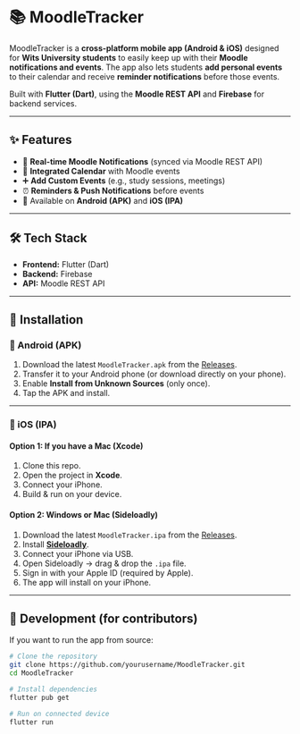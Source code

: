 # 📚 MoodleTracker  

MoodleTracker is a **cross-platform mobile app (Android & iOS)** designed for **Wits University students** to easily keep up with their **Moodle notifications and events**. The app also lets students **add personal events** to their calendar and receive **reminder notifications** before those events.  

Built with **Flutter (Dart)**, using the **Moodle REST API** and **Firebase** for backend services.  

---

## ✨ Features  
- 🔔 **Real-time Moodle Notifications** (synced via Moodle REST API)  
- 📅 **Integrated Calendar** with Moodle events  
- ➕ **Add Custom Events** (e.g., study sessions, meetings)  
- ⏰ **Reminders & Push Notifications** before events  
- 📲 Available on **Android (APK)** and **iOS (IPA)**  

---

## 🛠️ Tech Stack  
- **Frontend:** Flutter (Dart)  
- **Backend:** Firebase  
- **API:** Moodle REST API  

---

## 🚀 Installation  

### 📱 Android (APK)  
1. Download the latest `MoodleTracker.apk` from the [Releases](../../releases).  
2. Transfer it to your Android phone (or download directly on your phone).  
3. Enable **Install from Unknown Sources** (only once).  
4. Tap the APK and install.  

---

### 🍏 iOS (IPA)  

#### Option 1: If you have a Mac (Xcode)  
1. Clone this repo.  
2. Open the project in **Xcode**.  
3. Connect your iPhone.  
4. Build & run on your device.  

#### Option 2: Windows or Mac (Sideloadly)  
1. Download the latest `MoodleTracker.ipa` from the [Releases](../../releases).  
2. Install **[Sideloadly](https://sideloadly.io/)**.  
3. Connect your iPhone via USB.  
4. Open Sideloadly → drag & drop the `.ipa` file.  
5. Sign in with your Apple ID (required by Apple).  
6. The app will install on your iPhone.  

---

## 🔧 Development (for contributors)  
If you want to run the app from source:  

```bash
# Clone the repository
git clone https://github.com/yourusername/MoodleTracker.git
cd MoodleTracker

# Install dependencies
flutter pub get

# Run on connected device
flutter run
